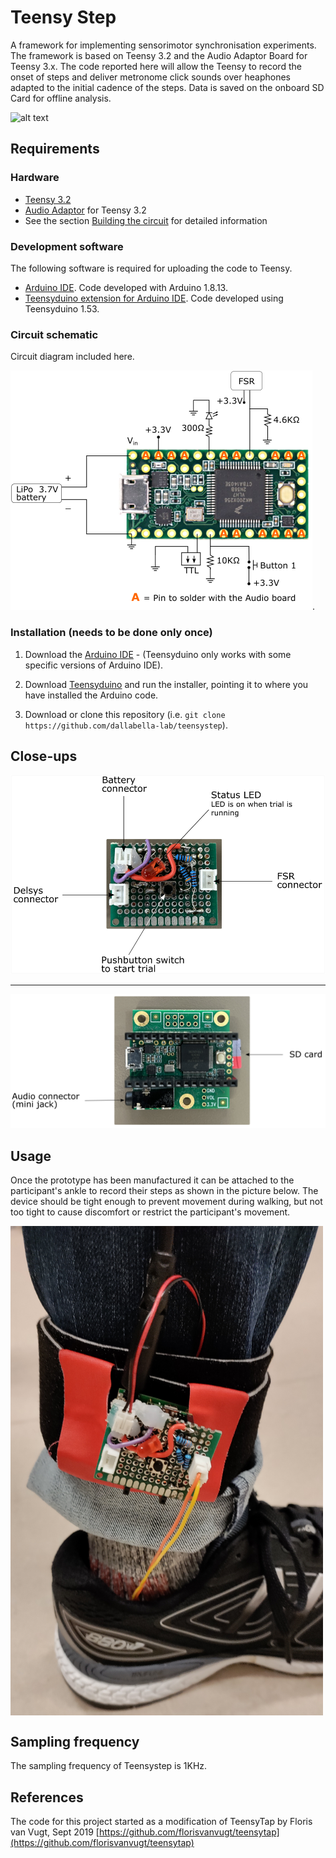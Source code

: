 # Teensy Step

A framework for implementing sensorimotor synchronisation experiments. The framework is based on Teensy 3.2 and the Audio Adaptor Board for Teensy 3.x. The code reported here will allow the Teensy to record the onset of steps and deliver metronome click sounds over heaphones adapted to the initial cadence of the steps. Data is saved on the onboard SD Card for offline analysis. 

![alt text](misc/Equipment_TeensyStep.jpg "Setup example")

## Requirements

### Hardware
* [Teensy 3.2](https://www.pjrc.com/store/teensy32.html) 
* [Audio Adaptor](https://www.pjrc.com/store/teensy3_audio.html) for Teensy 3.2
* See the section [Building the circuit](#building-the-circuit) for detailed information

### Development software
The following software is required for uploading the code to Teensy.

* [Arduino IDE](https://www.arduino.cc/en/Main/Software). Code developed with Arduino 1.8.13.
* [Teensyduino extension for Arduino IDE](https://www.pjrc.com/teensy/teensyduino.html). Code developed using Teensyduino 1.53.


### Circuit schematic
Circuit diagram included here.

![wiring](misc/wiringTeensyStep.png). 


### Installation (needs to be done only once)


1. Download the [Arduino IDE](https://www.arduino.cc/en/Main/Software) - (Teensyduino only works with some specific versions of Arduino IDE).

2. Download [Teensyduino](https://www.pjrc.com/teensy/td_download.html) and run the installer, pointing it to where you have installed the Arduino code. 

3. Download or clone this repository (i.e. `git clone https://github.com/dallabella-lab/teensystep`).


## Close-ups

![custom shield](misc/TopBoard.png "Custom shield for the Teensy 3.2")

---

![side view](misc/BottomBoard.png "Teensy 3.2 with Audio board")


## Usage

Once the prototype has been manufactured it can be attached to the participant's ankle to record their steps as shown in the picture below. The device should be tight enough to prevent movement during walking, but not too tight to cause discomfort or restrict the participant's movement.

<img src="misc/Equipment_participant.jpg" alt="equipment" align="center" width="500"/>

## Sampling frequency

The sampling frequency of Teensystep is 1KHz.

## References

The code for this project started as a modification of TeensyTap by Floris van Vugt, Sept 2019 [https://github.com/florisvanvugt/teensytap](https://github.com/florisvanvugt/teensytap)




